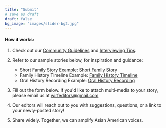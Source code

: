 ```yaml
---
title: "Submit"
# save as draft
draft: false
bg_image: "images/slider-bg2.jpg"
---
```


#### How it works: 

1. Check out our [Community Guidelines](/guidelines/) and [Interviewing Tips](https://drive.google.com/drive/folders/1_zsm2GjuAIxTC6U1I2bYiNB3BIS_7TZj).

2. Refer to our sample stories below, for inspiration and guidance:
   * Short Family Story Example: [Short Family Story](https://www.whereimreallyfrom.com/read/pink_boxes_20201119/)
   * Family History Timeline Example: [Family History Timeline](https://www.whereimreallyfrom.com/read/family_history_timeline_20201010/)
   * Oral History Recording Example: [Oral History Recording](https://www.whereimreallyfrom.com/read/rz_lao_lao_20201105/)

3. Fill out the form below. If you'd like to attach multi-media to your story, please email us at [wirfeditors@gmail.com](mailto:wirfeditors@gmail.com)

4. Our editors will reach out to you with suggestions, questions, or a link to your newly-posted story!

5. Share widely. Together, we can amplify Asian American voices.